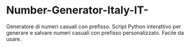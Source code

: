 # Number-Generator-Italy-IT-
Generatore di numeri casuali con prefisso. Script Python interattivo per generare e salvare numeri casuali con prefisso personalizzato. Facile da usare.
